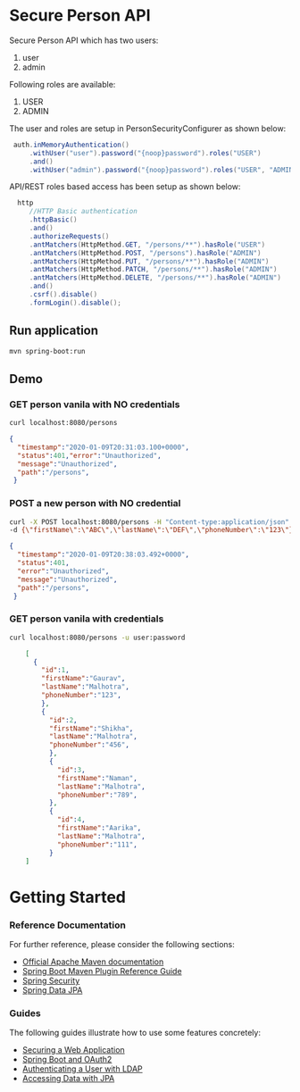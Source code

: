 # Secure Person API

Secure Person API which has two users:
1. user
2. admin

Following roles are available:
1. USER
2. ADMIN

The user and roles are setup in PersonSecurityConfigurer as shown below:

```java
 auth.inMemoryAuthentication()
     .withUser("user").password("{noop}password").roles("USER")
     .and()
     .withUser("admin").password("{noop}password").roles("USER", "ADMIN");
```
API/REST roles based access has been setup as shown below:


```java
  http
     //HTTP Basic authentication
     .httpBasic()
     .and()
     .authorizeRequests()
     .antMatchers(HttpMethod.GET, "/persons/**").hasRole("USER")
     .antMatchers(HttpMethod.POST, "/persons").hasRole("ADMIN")
     .antMatchers(HttpMethod.PUT, "/persons/**").hasRole("ADMIN")
     .antMatchers(HttpMethod.PATCH, "/persons/**").hasRole("ADMIN")
     .antMatchers(HttpMethod.DELETE, "/persons/**").hasRole("ADMIN")
     .and()
     .csrf().disable()
     .formLogin().disable();
```

## Run application

```bash
mvn spring-boot:run

```

## Demo


### GET person vanila with NO credentials

```bash
curl localhost:8080/persons

```
```json
{
  "timestamp":"2020-01-09T20:31:03.100+0000",
  "status":401,"error":"Unauthorized",
  "message":"Unauthorized",
  "path":"/persons",
 }
```

### POST a new person with NO credential

```bash
curl -X POST localhost:8080/persons -H "Content-type:application/json" 
-d {\"firstName\":\"ABC\",\"lastName\":\"DEF\",\"phoneNumber\":\"123\"}

```

```json
{ 
  "timestamp":"2020-01-09T20:38:03.492+0000",
  "status":401,
  "error":"Unauthorized",
  "message":"Unauthorized",
  "path":"/persons",
 }
```

### GET person vanila with  credentials

```bash
curl localhost:8080/persons -u user:password

```
```json
    [
      {
        "id":1,
        "firstName":"Gaurav",
        "lastName":"Malhotra",
        "phoneNumber":"123",
        },
        {
          "id":2,
          "firstName":"Shikha",
          "lastName":"Malhotra",
          "phoneNumber":"456",
          },
          {
            "id":3,
            "firstName":"Naman",
            "lastName":"Malhotra",
            "phoneNumber":"789",
          },
          {
            "id":4,
            "firstName":"Aarika",
            "lastName":"Malhotra",
            "phoneNumber":"111",
          }
    ]
```


# Getting Started

### Reference Documentation
For further reference, please consider the following sections:

* [Official Apache Maven documentation](https://maven.apache.org/guides/index.html)
* [Spring Boot Maven Plugin Reference Guide](https://docs.spring.io/spring-boot/docs/2.2.2.RELEASE/maven-plugin/)
* [Spring Security](https://docs.spring.io/spring-boot/docs/2.2.2.RELEASE/reference/htmlsingle/#boot-features-security)
* [Spring Data JPA](https://docs.spring.io/spring-boot/docs/2.2.2.RELEASE/reference/htmlsingle/#boot-features-jpa-and-spring-data)

### Guides
The following guides illustrate how to use some features concretely:

* [Securing a Web Application](https://spring.io/guides/gs/securing-web/)
* [Spring Boot and OAuth2](https://spring.io/guides/tutorials/spring-boot-oauth2/)
* [Authenticating a User with LDAP](https://spring.io/guides/gs/authenticating-ldap/)
* [Accessing Data with JPA](https://spring.io/guides/gs/accessing-data-jpa/)

